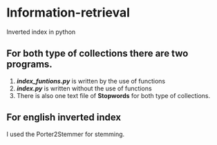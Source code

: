 # Information-retrieval
Inverted index in python

## For both type of collections there are two programs. 
1. ***index_funtions.py*** is written by the use of functions
2. ***index.py*** is written without the use of functions
3. There is also one text file of **Stopwords** for both type of collections. 

## For english inverted index
 I used the Porter2Stemmer for stemming.
